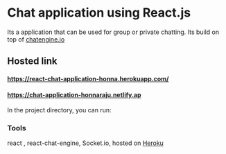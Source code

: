 # Chat application using React.js

Its a  application that can be used for group or private chatting.
Its build on top of [chatengine.io](https://chatengine.io/)

## Hosted link
#### https://react-chat-application-honna.herokuapp.com/
#### https://chat-application-honnaraju.netlify.ap

In the project directory, you can run:

### Tools
react , react-chat-engine, Socket.io, hosted on [Heroku](https://heroku.com/ "Heroku web")

